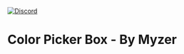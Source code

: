 [![Discord](https://img.shields.io/discord/1129528525544759316)](https://discord.com/invite/aC3bzUStyU)

# Color Picker Box - By Myzer
